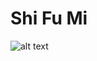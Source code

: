 # Shi Fu Mi

![alt text](https://github.com/ilkou/shifumi/tree/master/ScreenShot/start.png "start")

